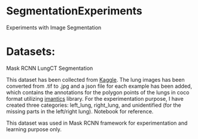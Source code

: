# SegmentationExperiments
Experiments with Image Segmentation

# Datasets:
Mask RCNN LungCT Segmentation

This dataset has been collected from [Kaggle](https://www.kaggle.com/kmader/finding-lungs-in-ct-data). The lung images has been converted from .tif to .jpg
and a json file for each example has been added, which contains the annotations for the polygon points of the lungs in coco format utilizing 
[imantics](https://imantics.readthedocs.io/en/latest/index.html) library. For the experimentation purpose, I have created three categories: left_lung, right_lung, and 
unidentified (for the missing parts in the left/right lung). Notebook for reference.

This dataset was used in Mask RCNN framework for experimentation and learning purpose only.
